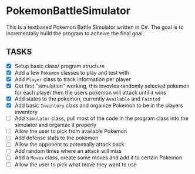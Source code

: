 # PokemonBattleSimulator

This is a textbased Pokemon Battle Simulator written in C#. The goal is to incrementally build the program to acheive the final goal.

## TASKS
- [x] Setup basic class/ program structure
- [x] Add a few `Pokemon` classes to play and test with
- [x] Add `Player` class to track information per player
- [x] Get first "simulation" working, this invovles randomly selected pokemon for each player then the users pokemon will attack until it wins
- [x] Add states to the pokemon, currently `Available` and `Fainted`
- [x] Add basic `Inventory` class and organize Pokemon to be in the players inventory
- [ ] Add `Simulator` class, pull most of the code in the program class into the simulator and organize it properly
- [ ] Allow the user to pick from available Pokemon
- [ ] Add defense stats to the pokemon
- [ ] Allow the opponent to potentially attack back
- [ ] Add random times where an attack will miss
- [ ] Add a `Moves` class, create some moves and add it to certain Pokemon 
- [ ] Allow the user to pick what move they want to use